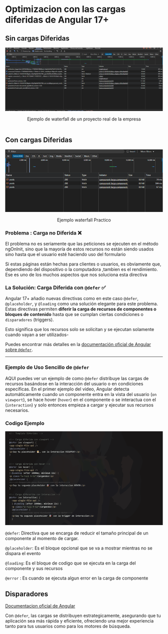 # Optimizacion con las cargas diferidas de Angular 17+


## Sin cargas Diferidas

![alt text](aa.png)
<center>Ejemplo de waterfall de un proyecto real de la empresa</center>

<br>

## Con cargas Diferidas

![](waterfoll.png)


<center>Ejemplo waterfall Practico</center>

### **Problema :  Carga no Diferida  ❌**

El problema no es seriamente que las peticiones se ejecuten en el método ngOnInit, sino que la mayoría de estos recursos no están siendo usados sino hasta que el usuario esté haciendo uso del formulario

Si estas páginas están hechas para clientes o usuarios, es obviamente que, dependiendo del dispositivo o la computadora ,tambien es el rendimiento. Ese es uno de los muchos aspectos que nos soluciona esta directiva


### **La Solución: Carga Diferida con `@defer` ✅**

Angular 17+ añadio nuevas directivas como en este caso `@defer`, `@placeholder`, y `@loading` como una solución elegante para este problema. Estas directivas permiten **diferir la carga de recursos de componentes o bloques de contenido** hasta que se cumplan ciertas condiciones o `disparadores` (triggers).

Esto significa que los recursos solo se solicitan y se ejecutan solamente cuando vayan a ser utilizados-

Puedes encontrar más detalles en la [documentación oficial de Angular sobre `@defer`](https://angular.dev/guide/templates/defer).

---

### **Ejemplo de Uso Sencillo de `@defer`**

AQUI puedes ver un ejemplo de como `@defer` distribuye las cargas de recursos basándose en la interacción del usuario o en condiciones específicas. En el primer ejemplo del video, Angular detecta automáticamente cuando un componente entra en la vista del usuario (`on viewport`), se hace hover (`hover`) en el componente o se interactua con el (`interaction`) y solo entonces empieza a cargar y ejecutar sus recursos necesarios.

### **Codigo Ejemplo**

![alt text](example.png)

`@defer`: Directiva que se encarga de reducir el tamaño principal de un componente al momento de cargar.

`@placeholder`: Es el bloque opcional que se va a mostrar mientras no se dispara el evento

`@loading`: Es el bloque de codigo que se ejecuta en la carga del componente y sus recursos

`@error` : Es cuando se ejecuta algun error en la carga de componente

## Disparadores


[Documentacion oficial de Angular](https://angular.dev/guide/templates/defer)


Con `@defer`, las cargas se distribuyen estrategicamente, asegurando que tu aplicación sea más rápida y eficiente, ofreciendo una mejor experiencia tanto para tus usuarios como para los motores de búsqueda.
